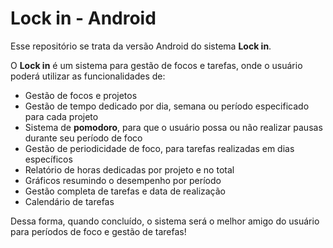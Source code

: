 # Lock in - Android

Esse repositório se trata da versão Android do sistema **Lock in**.

O **Lock in** é um sistema para gestão de focos e tarefas, onde o usuário poderá utilizar as funcionalidades de:

- Gestão de focos e projetos
- Gestão de tempo dedicado por dia, semana ou período especificado para cada projeto
- Sistema de **pomodoro**, para que o usuário possa ou não realizar pausas durante seu período de foco
- Gestão de periodicidade de foco, para tarefas realizadas em dias específicos
- Relatório de horas dedicadas por projeto e no total
- Gráficos resumindo o desempenho por período
- Gestão completa de tarefas e data de realização
- Calendário de tarefas

Dessa forma, quando concluído, o sistema será o melhor amigo do usuário para períodos de foco e gestão de tarefas!
